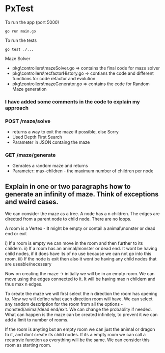 # PxTest

To run the app (port 5000)
```
go run main.go
```
To run the tests
```
go test ./...
```

Maze Solver
- pkg\controllers\mazeSolver.go  => contains the final code for maze solver
- pkg\controllers\recfactorHistory.go => contians the code and different functions for code refactor and evolution
- pkg\controllers\mazeGenerator.go => contains the code for Random Maze generation

### I have added some comments in the code to explain my approach
### POST /maze/solve
 - returns a way to exit the maze if possible, else Sorry
 - Used Depth First Search
 - Parameter in JSON containg the maze

### GET /maze/generate
 - Genrates a random maze and returns 
 - Parameter: max-children - the maximum number of children per node



## Explain in one or two paragraphs how to generate an infinity of maze. Think of exceptions and weird cases.

We can consider the maze as a tree. A node has a n children. The edges are directed from a parent node to child node. There are no loops.

A room is a Vertex - It might be empty or contail a animal\monster or dead end or exit

i) If a room is empty we can move in the room and then further to its childern.
ii) If a room has an animal/monster or dead end. It wont be having child nodes, if it does have its of no use because we can not go into this room.
iii) If the node is exit then also it wont be having any child nodes that are useable/necessary

Now on creating the maze -> initially we will be in an empty room. We can move using the edges connected to it.
It will be having max n childern and thus max n edges.

To create the maze we will first select the n direction the room has opening to. Now we will define what each direction room will have.
We can select any random description for the room from all the options - monsted/animal/dead end/exit. We can change the probablity if needed.
What can happen is the maze can be created infinitely, to prevent it we can add a limit to number of rooms.

If the room is anyting but an empty room we can just the animal or dragon to it, and dont create its child nodes.
If its a empty room we can call a recursvie function as everything will be the same. We can consider this room as starting room.
